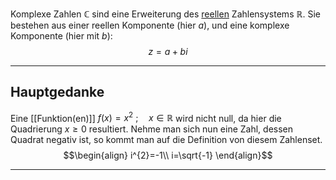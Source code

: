 Komplexe Zahlen $\mathbb{C}$ sind eine Erweiterung des [reellen](Zahlensets) Zahlensystems $\mathbb{R}$.
Sie bestehen aus einer reellen Komponente (hier $a$), und eine komplexe Komponente (hier mit $b$):
$$z=a+bi$$

---
## Hauptgedanke
Eine [[Funktion(en)]] $f(x)=x^{2}~;\quad x\in\mathbb{R}$ wird nicht null, da hier die Quadrierung $x\geq0$ resultiert. Nehme man sich nun eine Zahl, dessen Quadrat negativ ist, so kommt man auf die Definition von diesem Zahlenset.
$$\begin{align}
i^{2}=-1\\
i=\sqrt{-1}
\end{align}$$

---
